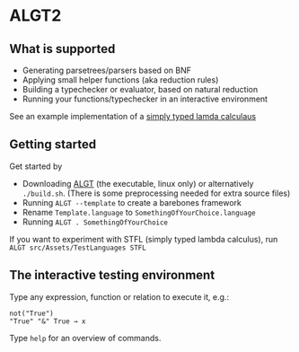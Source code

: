 # ALGT2

## What is supported

- Generating parsetrees/parsers based on BNF
- Applying small helper functions (aka reduction rules)
- Building a typechecker or evaluator, based on natural reduction
- Running your functions/typechecker in an interactive environment

See an example implementation of a [simply typed lamda calculaus](ALGT2/blob/master/src/Assets/TestLanguages/STFL.language)

## Getting started

Get started by

- Downloading [ALGT](https://github.com/pietervdvn/ALGT2/raw/master/binaries/ALGT2-latest) (the executable, linux only) or alternatively `./build.sh`. (There is some preprocessing needed for extra source files)
- Running `ALGT --template` to create a barebones framework
- Rename `Template.language` to `SomethingOfYourChoice.language`
- Running `ALGT . SomethingOfYourChoice`

If you want to experiment with STFL (simply typed lambda calculus), run `ALGT src/Assets/TestLanguages STFL`

## The interactive testing environment

Type any expression, function or relation to execute it, e.g.:

	not("True")
	"True" "&" True → x


Type `help` for an overview of commands.


